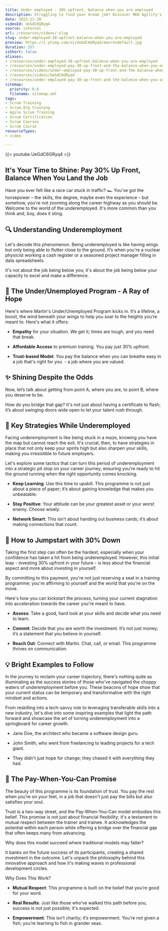 ```yaml
---
title: Under employed - 30% upfront, balance when you are employed
description: Struggling to find your dream job? Discover NKD Agility's unique pricing for the under employed—30% upfront, balance upon employment. Watch now!
date: 2023-11-20
videoId: UeGdC6GRyq4
source: internal
url: /resources/videos/:slug
slug: under-employed-30-upfront-balance-when-you-are-employed
preview: https://i.ytimg.com/vi/UeGdC6GRyq4/maxresdefault.jpg
duration: 257
isShort: false
aliases:
- /resources/under-employed-30-upfront-balance-when-you-are-employed
- /resources/under-employed-pay-30-up-front-and-the-balance-when-you-are-employed
- /resources/videos/under-employed-pay-30-up-front-and-the-balance-when-you-are-employed-
- /resources/videos/UeGdC6GRyq4
- /resources/under-employed-pay-30-up-front-and-the-balance-when-you-are-employed-
sitemap:
  priority: 0.6
  filename: sitemap.xml
tags:
- Scrum Training
- Scrum.Org training
- Agile Scrum Training
- Scrum Certification
- Scrum Courses
- Scrum Course
resourceTypes:
- video

---
```

{{< youtube UeGdC6GRyq4 >}}

## It's Your Time to Shine: Pay 30% Up Front, Balance When You Land the Job 

Have you ever felt like a race car stuck in traffic? 🏎️ You've got the horsepower – the skills, the degree, maybe even the experience – but somehow, you're not zooming along the career highway as you should be. Welcome to the world of the underemployed. It's more common than you think and, boy, does it sting. 

## 🔍 Understanding Underemployment 

Let's decode this phenomenon. Being underemployed is like having wings but only being able to flutter close to the ground. It’s when you're a nuclear physicist working a cash register or a seasoned project manager filling in data spreadsheets.

It's not about the job being below you; it's about the job being below your capacity to excel and make a difference. 

## 🎯 The Under/Unemployed Program - A Ray of Hope 

Here's where Martin's Under/Unemployed Program kicks in. It’s a lifeline, a boost, the wind beneath your wings to help you soar to the heights you’re meant to. Here's what it offers: 

- **Empathy** for your situation. We get it; times are tough, and you need that break. 

- **Affordable Access** to premium training. You pay just 30% upfront. 

- **Trust-based Model**. You pay the balance when you can breathe easy in a job that's right for you  - a job where you are valued. 

## ✨ Shining Despite the Odds 

Now, let’s talk about getting from point A, where you are, to point B, where you deserve to be.  

How do you bridge that gap? It's not just about having a certificate to flash; it’s about swinging doors wide open to let your talent rush through. 

## 🔑 Key Strategies While Underemployed 

Facing underemployment is like being stuck in a maze, knowing you have the map but cannot reach the exit. It's crucial, then, to have strategies in place that not only keep your spirits high but also sharpen your skills, making you irresistible to future employers.  

Let's explore some tactics that can turn this period of underemployment into a strategic pit stop on your career journey, ensuring you're ready to hit the ground running when the right opportunity comes knocking. 

- **Keep Learning**: Use this time to upskill. This programme is not just about a piece of paper; it’s about gaining knowledge that makes you unbeatable. 

- **Stay Positive**: Your attitude can be your greatest asset or your worst enemy. Choose wisely. 

- **Network Smart**: This isn’t about handing out business cards; it’s about making connections that count. 

## 🚀 How to Jumpstart with 30% Down 

Taking the first step can often be the hardest, especially when your confidence has taken a hit from being underemployed. However, this initial leap - investing 30% upfront in your future - is less about the financial aspect and more about investing in yourself.  

By committing to this payment, you're not just reserving a seat in a training programme; you're affirming to yourself and the world that you're on the move.  

Here's how you can kickstart the process, turning your current stagnation into acceleration towards the career you're meant to have. 

- **Assess**: Take a good, hard look at your skills and decide what you need to learn. 

- **Commit**: Decide that you are worth the investment. It’s not just money; it’s a statement that you believe in yourself. 

- **Reach Out**: Connect with Martin. Chat, call, or email. This programme thrives on communication. 

## 💡 Bright Examples to Follow 

In the journey to reclaim your career trajectory, there's nothing quite as illuminating as the success stories of those who've navigated the choppy waters of underemployment before you. These beacons of hope show that your current status can be temporary and transformative with the right mindset and actions.  

From reskilling into a tech-savvy role to leveraging transferable skills into a new industry, let's dive into some inspiring examples that light the path forward and showcase the art of turning underemployment into a springboard for career growth. 

- Jane Doe, the architect who became a software design guru. 

- John Smith, who went from freelancing to leading projects for a tech giant. 

- They didn’t just hope for change; they chased it with everything they had. 

## 🌟 The Pay-When-You-Can Promise 

The beauty of this programme is its foundation of trust. You pay the rest when you’re on your feet, in a job that doesn't just pay the bills but also satisfies your soul. 

Trust is a two-way street, and the Pay-When-You-Can model embodies this belief. This promise is not just about financial flexibility; it's a testament to mutual respect between the trainer and trainee. It acknowledges the potential within each person while offering a bridge over the financial gap that often keeps many from advancing.  

Why does this model succeed where traditional models may falter?  

It banks on the future success of its participants, creating a shared investment in the outcome. Let's unpack the philosophy behind this innovative approach and how it's making waves in professional development circles. 

Why Does This Work? 

- **Mutual Respect**: This programme is built on the belief that you’re good for your word. 

- **Real Results**: Just like those who’ve walked this path before you, success is not just possible; it's expected. 

- **Empowerment**: This isn’t charity; it’s empowerment. You’re not given a fish; you’re learning to fish in grander seas.
